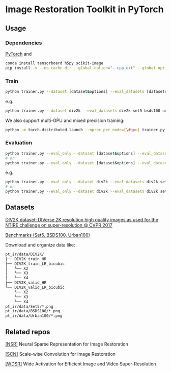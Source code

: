 # Image Restoration Toolkit in PyTorch

## Usage

### Dependencies
[PyTorch](https://pytorch.org/get-started/locally/)
and
```bash
conda install tensorboard h5py scikit-image
pip install -v --no-cache-dir --global-option="--cpp_ext" --global-option="--cuda_ext" git+https://github.com/NVIDIA/apex.git
```

### Train
```bash
python trainer.py --dataset [dataset&options] --eval_datasets [datasets&options] --model [model&options] --job_dir [dir]
```
e.g.
```bash
python trainer.py --dataset div2k --eval_datasets div2k set5 bsds100 urban100 --scale 2 --model wdsr --num_blocks 16 --job_dir ./wdsr_x2_b16
```
We also support multi-GPU and mixed precision training:
```bash
python -m torch.distributed.launch --nproc_per_node=[\#gpu] trainer.py --opt_level O2 [options]
```

### Evaluation
```bash
python trainer.py --eval_only --dataset [dataset&options] --eval_datasets [datasets&options] --model [model&options] --job_dir [dir]
# or
python trainer.py --eval_only --dataset [dataset&options] --eval_datasets [datasets&options] --model [model&options] --job_dir X --ckpt [path]
```
e.g.
```bash
python trainer.py --eval_only --dataset div2k --eval_datasets div2k set5 bsds100 urban100 --scale 2 --model wdsr --num_blocks 16 --job_dir ./wdsr_x2_b16
# or
python trainer.py --eval_only --dataset div2k --eval_datasets div2k set5 bsds100 urban100 --scale 2 --model wdsr --num_blocks 16 --job_dir X --ckpt ./wdsr_x2_b16/latest.pth
```

## Datasets
[DIV2K dataset: DIVerse 2K resolution high quality images as used for the NTIRE challenge on super-resolution @ CVPR 2017](https://data.vision.ee.ethz.ch/cvl/DIV2K/)

[Benchmarks (Set5, BSDS100, Urban100)](http://vllab.ucmerced.edu/wlai24/LapSRN/results/SR_testing_datasets.zip)

Download and organize data like: 
```bash
pt_ir/data/DIV2K/
├── DIV2K_train_HR
├── DIV2K_train_LR_bicubic
│   └── X2
│   └── X3
│   └── X4
├── DIV2K_valid_HR
└── DIV2K_valid_LR_bicubic
    └── X2
    └── X3
    └── X4
pt_ir/data/Set5/*.png
pt_ir/data/BSDS100/*.png
pt_ir/data/Urban100/*.png
```

## Related repos
[[NSR]](https://github.com/ychfan/nsr) Neural Sparse Representation for Image Restoration

[[SCN]](https://github.com/ychfan/scn) Scale-wise Convolution for Image Restoration

[[WDSR]](https://github.com/ychfan/wdsr) Wide Activation for Efficient Image and Video Super-Resolution
